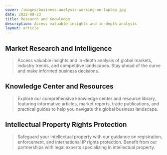 ```yaml
---
cover: /images/business-analysis-working-on-laptop.jpg
date: 2022-08-23
title: Research and Knowledge
description: Access valuable insights and in-depth analysis
layout: article
---
```


## Market Research and Intelligence

> Access valuable insights and in-depth analysis of global markets, industry trends, and competitive landscapes. Stay ahead of the curve and make informed business decisions.

## Knowledge Center and Resources

> Explore our comprehensive knowledge center and resource library, featuring informative articles, market reports, trade publications, and practical guides to help you navigate the global business landscape.

## Intellectual Property Rights Protection

> Safeguard your intellectual property with our guidance on registration, enforcement, and international IP rights protection. Benefit from our partnerships with legal experts specializing in intellectual property.